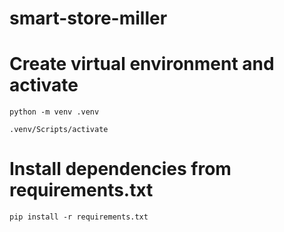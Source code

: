 # smart-store-miller

# Create virtual environment and activate

```shell
python -m venv .venv
```

```shell
.venv/Scripts/activate
```

# Install dependencies from requirements.txt

```shell
pip install -r requirements.txt
```

